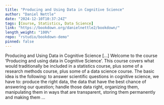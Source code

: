 ```yaml
---
title: "Producing and Using Data in Cognitive Science"
author: "Daniel Nettle"
date: "2024-12-10T10:37:24Z"
tags: [Course, Statistics, Data Science]
link: "https://bookdown.org/danielnettle2/bookdown/"
length_weight: "100%"
repo: "rstudio/bookdown-demo"
pinned: false
---
```


Producing and Using Data in Cognitive Science [...] Welcome to the course ‘Producing and using data in Cognitive Science’. This course covers what would traditionally be included in a statistics course, plus some of a research methods course, plus some of a data science course. The basic idea is the following: to answer scientific questions in cognitive science, we have to: produce the right data, the data that have the best chance of answering our question; handle those data right, organizing them, manipulating them in ways that are transparent, storing them permanently and making them ...
